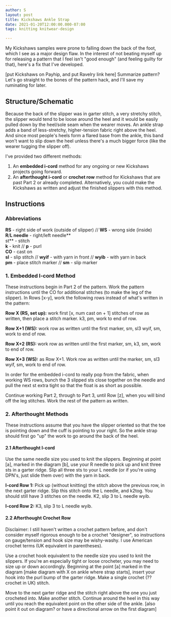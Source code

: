 ```yaml
---
author: S
layout: post
title: Kickshaws Ankle Strap
date: 2021-01-20T12:00:00.000-07:00
tags: knitting knitwear-design

---
```

My Kickshaws samples were prone to falling down the back of the foot, which I see as a major design flaw. In the interest of not beating myself up for releasing a pattern that I feel isn't "good enough" (and feeling guilty for that), here's a fix that I've developed.

\[put Kickshaws on Payhip, and put Ravelry link here\] Summarize pattern? Let's go straight to the bones of the pattern hack, and I'll save my ruminating for later.

## Structure/Schematic

Because the back of the slipper was in garter stitch, a very stretchy stitch, the slipper would tend to be loose around the heel and it would be easily pulled down by the heel/sole seam when the wearer moves. An ankle strap adds a band of less-stretchy, higher-tension fabric right above the heel. And since most people's heels form a flared base from the ankle, this band won't want to slip down the heel unless there's a much bigger force (like the wearer tugging the slipper off).

I've provided two different methods:

1. An **embedded i-cord** method for any ongoing or new Kickshaws projects going forward.
2. An **afterthought i-cord** or **crochet row** method for Kickshaws that are past Part 2 or already completed. Alternatively, you could make the Kickshaws as written and adjust the finished slippers with this method.

## Instructions

### Abbreviations

**RS** - right side of work (outside of slipper) // **WS** - wrong side (inside)  
**R**/**L needle** - right/left needle**  
st** - stitch  
**k** - knit // **p** - purl  
**CO** - cast on  
**sl** - slip stitch // **wyif** - with yarn in front // **wyib** - with yarn in back  
**pm** - place stitch marker // **sm** - slip marker

### 1. Embedded I-cord Method

These instructions begin in Part 2 of the pattern. Work the pattern instructions until the CO for additional stitches (to make the leg of the slipper). In Rows \[x-y\], work the following rows instead of what's written in the pattern:

**Row X (RS, set up):** work first \[x, num cast on + 1\] stitches of row as written, then place a stitch marker. k3, pm, work to end of row.

**Row X+1 (WS):** work row as written until the first marker, sm, sl3 wyif, sm, work to end of row.

**Row X+2 (RS):** work row as written until the first marker, sm, k3, sm, work to end of row.

**Row X+3 (WS):** as Row X+1. Work row as written until the marker, sm, sl3 wyif, sm, work to end of row.

In order for the embedded i-cord to really pop from the fabric, when working WS rows, bunch the 3 slipped sts close together on the needle and pull the next st extra tight so that the float is as short as possible.

Continue working Part 2, through to Part 3, until Row \[z\], when you will bind off the leg stitches. Work the rest of the pattern as written.

### 2. Afterthought Methods

These instructions assume that you have the slipper oriented so that the toe is pointing down and the cuff is pointing to your right. So the ankle strap should first go "up" the work to go around the back of the heel.

#### 2.1 Afterthought I-cord

Use the same needle size you used to knit the slippers. Beginning at point \[a\], marked in the diagram \[b\], use your R needle to pick up and knit three sts in a garter ridge. Slip all three sts to your L needle (or if you're using DPN's, just slide them over) with the yarn in back.

**I-cord Row 1:** Pick up (without knitting) the stitch above the previous row, in the next garter ridge. Slip this stitch onto the L needle, and k2tog. You should still have 3 stitches on the needle. K2, slip 3 to L needle wyib.

**I-cord Row 2:** K3, slip 3 to L needle wyib.

#### 2.2 Afterthought Crochet Row

Disclaimer: I still haven't written a crochet pattern before, and don't consider myself rigorous enough to be a crochet "designer", so instructions on gauge/tension and hook size may be wishy-washy. I use American crochet terms (UK equivalent in parentheses).

Use a crochet hook equivalent to the needle size you used to knit the slippers. If you're an especially tight or loose crocheter, you may need to size up or down accordingly. Beginning at the point \[a\] marked in the diagram \[make diagram with X on ankle where strap starts\], insert your hook into the purl bump of the garter ridge. Make a single crochet (?? crochet in UK) stitch.

Move to the next garter ridge and the stitch right above the one you just crocheted into. Make another stitch. Continue around the heel in this way until you reach the equivalent point on the other side of the ankle. \[also point it out on diagram? or have a directional arrow on the first diagram\]